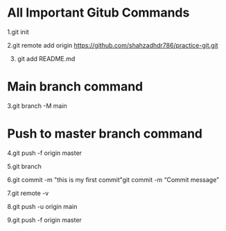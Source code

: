 # All Important Gitub Commands 

1.git init  


2.git remote add origin https://github.com/shahzadhdr786/practice-git.git

3. git add README.md


# Main branch command 
3.git branch -M main

# Push to master branch command
4.git push -f origin master

5.git branch

6.git commit -m "this is my first commit"git commit -m “Commit message”

7.git remote -v

8.git push -u origin main

9.git push -f origin master